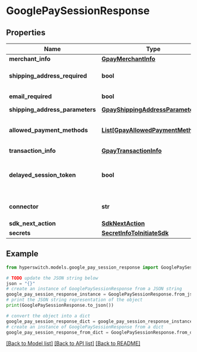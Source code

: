 # GooglePaySessionResponse


## Properties

Name | Type | Description | Notes
------------ | ------------- | ------------- | -------------
**merchant_info** | [**GpayMerchantInfo**](GpayMerchantInfo.md) |  | 
**shipping_address_required** | **bool** | Is shipping address required | 
**email_required** | **bool** | Is email required | 
**shipping_address_parameters** | [**GpayShippingAddressParameters**](GpayShippingAddressParameters.md) |  | 
**allowed_payment_methods** | [**List[GpayAllowedPaymentMethods]**](GpayAllowedPaymentMethods.md) | List of the allowed payment meythods | 
**transaction_info** | [**GpayTransactionInfo**](GpayTransactionInfo.md) |  | 
**delayed_session_token** | **bool** | Identifier for the delayed session response | 
**connector** | **str** | The name of the connector | 
**sdk_next_action** | [**SdkNextAction**](SdkNextAction.md) |  | 
**secrets** | [**SecretInfoToInitiateSdk**](SecretInfoToInitiateSdk.md) |  | [optional] 

## Example

```python
from hyperswitch.models.google_pay_session_response import GooglePaySessionResponse

# TODO update the JSON string below
json = "{}"
# create an instance of GooglePaySessionResponse from a JSON string
google_pay_session_response_instance = GooglePaySessionResponse.from_json(json)
# print the JSON string representation of the object
print(GooglePaySessionResponse.to_json())

# convert the object into a dict
google_pay_session_response_dict = google_pay_session_response_instance.to_dict()
# create an instance of GooglePaySessionResponse from a dict
google_pay_session_response_from_dict = GooglePaySessionResponse.from_dict(google_pay_session_response_dict)
```
[[Back to Model list]](../README.md#documentation-for-models) [[Back to API list]](../README.md#documentation-for-api-endpoints) [[Back to README]](../README.md)


